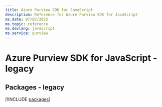 ```yaml
---
title: Azure Purview SDK for JavaScript
description: Reference for Azure Purview SDK for JavaScript
ms.date: 07/02/2025
ms.topic: reference
ms.devlang: javascript
ms.service: purview
---
```

# Azure Purview SDK for JavaScript - legacy
## Packages - legacy
[!INCLUDE [packages](purview-index.md)]